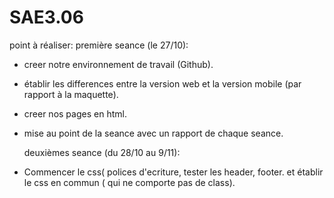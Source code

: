 # SAE3.06
point à réaliser:
  première seance (le 27/10):
- creer notre environnement de travail (Github).
- établir les differences entre la version web et la version mobile (par rapport à la maquette).
- creer nos pages en html.
- mise au point de la seance avec un rapport de chaque seance.

  deuxièmes seance (du 28/10 au 9/11):
- Commencer le css( polices d'ecriture, tester les header, footer. et établir le css en commun ( qui ne comporte pas de class).
